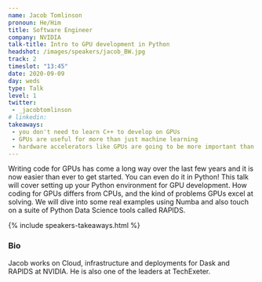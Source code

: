 ```yaml
---
name: Jacob Tomlinson
pronoun: He/Him
title: Software Engineer
company: NVIDIA
talk-title: Intro to GPU development in Python
headshot: /images/speakers/jacob_BW.jpg
track: 2
timeslot: "13:45"
date: 2020-09-09
day: weds
type: Talk
level: 1
twitter:
 - _jacobtomlinson
# linkedin: 
takeaways:
 - you don't need to learn C++ to develop on GPUs
 - GPUs are useful for more than just machine learning
 - hardware accelerators like GPUs are going to be more important than ever in order to scale our current workloads
---
```


<p>Writing code for GPUs has come a long way over the last few years and it is now easier than ever to get started. 
You can even do it in Python! This talk will cover setting up your Python environment for GPU development. How coding for GPUs differs from CPUs, and the kind of problems GPUs excel at solving. We will dive into some real examples using Numba and also touch on a suite of Python Data Science tools called RAPIDS.</p>

{% include speakers-takeaways.html %}

<h3>Bio</h3>
<p>Jacob works on Cloud, infrastructure and deployments for Dask and RAPIDS at NVIDIA. He is also one of the leaders at TechExeter.</p>